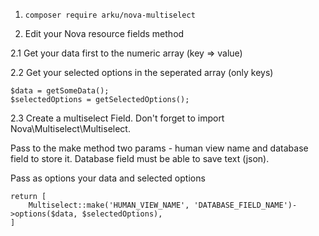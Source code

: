 1. `composer require arku/nova-multiselect`

2. Edit your Nova resource fields method

2.1 Get your data first to the numeric array (key => value)

2.2 Get your selected options in the seperated array (only keys)

```
$data = getSomeData();
$selectedOptions = getSelectedOptions();
```


2.3 Create a multiselect Field. Don't forget to import Nova\Multiselect\Multiselect.

Pass to the make method two params - human view name and database field to store it. Database field must be able to save text (json).

Pass as options your data and selected options

```
return [
    Multiselect::make('HUMAN_VIEW_NAME', 'DATABASE_FIELD_NAME')->options($data, $selectedOptions),
]
```

